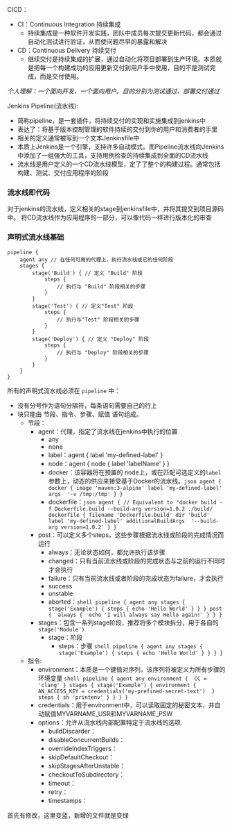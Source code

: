 CICD：
* CI：Continuous Integration 持续集成
    * 持续集成是一种软件开发实践，团队中成员每次提交更新代码，都会通过自动化测试进行验证，从而使问题尽早的暴露和解决
* CD：Continuous Delivery 持续交付
    * 继续交付是持续集成的扩展，通过自动化将项目部署到生产环境。本质就是把每一个构建成功的应用更新交付到用户手中使用，目的不是测试完成，而是交付使用。

*个人理解：一个面向开发，一个面向用户。目的分别为测试通过、部署交付通过*

Jenkins Pipeline(流水线):
* 简称pipeline，是一套插件，将持续交付的实现和实施集成到jenkins中
* 表达了：将基于版本控制管理的软件持续的交付到你的用户和消费者的手里
* 相关的定义通常被写到一个文本Jenkinsfile中
* 本质上Jenkins是一个引擎，支持许多自动模式。而Pipeline流水线向Jenkins中添加了一组强大的工具，支持用例检查的持续集成到全面的CD流水线
* 流水线是用户定义的一个CD流水线模型，定了了整个的构建过程。通常包括构建、测试、交付应用程序的阶段

### 流水线即代码
对于jenkins的流水线，定义相关的stage到jenkinsfile中，并将其提交到项目源码中。
将CD流水线作为应用程序的一部分，可以像代码一样进行版本化的审查


### 声明式流水线基础
```text
pipeline {
    agent any // 在任何可用的代理上，执行流水线或它的任何阶段
    stages {
        stage('Build') { // 定义 "Build" 阶段
            steps {
                // 执行与 "Build" 阶段相关的步骤
            }
        }
        stage('Test') { // 定义"Test" 阶段
            steps {
                // 执行与"Test" 阶段相关的步骤
            }
        }
        stage('Deploy') { // 定义 "Deploy" 阶段
            steps {
                // 执行与 "Deploy" 阶段相关的步骤
            }
        }
    }
}
```
所有的声明式流水线必须在 `pipeline` 中：
* 没有分号作为语句分隔符，每条语句需要自己的行上
* 块只能由 节段、指令、步骤、赋值 语句组成。
    * 节段：
        - agent：代理，指定了流水线在jenkins中执行的位置
            - any
            - none
            - label：agent { label 'my-defined-label' }
            - node：agent { node { label 'labelName' } }
            - docker：该容器将在预置的 node上，或在匹配可选定义的`label`参数上，动态的供应来接受基于Docker的流水线。```json
agent {
    docker {
        image 'maven:3-alpine'
        label 'my-defined-label'
        args  '-v /tmp:/tmp'
    }
}
                    ```
            - dockerfile：```json
          agent {
    // Equivalent to "docker build -f Dockerfile.build --build-arg version=1.0.2 ./build/
    dockerfile {
        filename 'Dockerfile.build'
        dir 'build'
        label 'my-defined-label'
        additionalBuildArgs  '--build-arg version=1.0.2'
    }
}  
                        ```
        - post：可以定义多个steps，这些步骤根据流水线或阶段的完成情况而运行
            - always：无论状态如何，都允许执行该步骤
            - changed：只有当前流水线或阶段的完成状态与之前的运行不同时才会执行
            - failure：只有当前流水线或者阶段的完成状态为failure，才会执行
            - success
            - unstable
            - aborted：```shell
pipeline {
    agent any
    stages {
        stage('Example') {
            steps {
                echo 'Hello World'
            }
        }
    }
    post { 
        always { 
            echo 'I will always say Hello again!'
        }
    }
}
                    ```
        - stages：包含一系列stage阶段，推荐将多个模块拆分，用于各自的 `stage('Module')`
            - stage：阶段
                - steps：步骤 ```shell
pipeline {
    agent any
    stages { 
        stage('Example') {
            steps {
                echo 'Hello World'
            }
        }
    }
}  
                        ```
    * 指令:
        - environment：本质是一个键值对序列，该序列将被定义为所有步骤的环境变量 ```shell
pipeline {
    agent any
    environment { 
        CC = 'clang'
    }
    stages {
        stage('Example') {
            environment { 
                AN_ACCESS_KEY = credentials('my-prefined-secret-text') 
            }
            steps {
                sh 'printenv'
            }
        }
    }
}  
                                ```
        - credentials：用于environment中，可以读取固定的秘密文本，并自动赋值MYVARNAME_USR和MYVARNAME_PSW
        - options：允许从流水线内部配置特定于流水线的选项.
            - buildDiscarder：
            - disableConcurrentBuilds：
            - overrideIndexTriggers：
            - skipDefaultCheckout：
            - skipStagesAfterUnstable：
            - checkoutToSubdirectory：
            - timeout：
            - retry：
            - timestamps：

首先有修改，这里变蓝，新增的文件就是变绿




